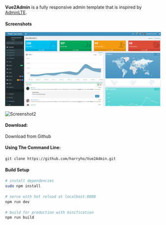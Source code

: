 **Vue2Admin** is a fully responsive admin template that is inspired by [AdminLTE](https://almsaeedstudio.com). 

#### Screenshots

![Screenshot1](static/img/vue2admin_screenshot1.png)

![Screenshot2](https://github.com/harryho/Vue2Admin/master/static/img/vue2admin_screenshot2.png)

#### Download:

Download from Github

#### Using The Command Line:

```
git clone https://github.com/harryho/Vue2Admin.git
```


#### Build Setup

``` bash
# install dependencies
sudo npm install

# serve with hot reload at localhost:8080
npm run dev

# build for production with minification
npm run build
```


